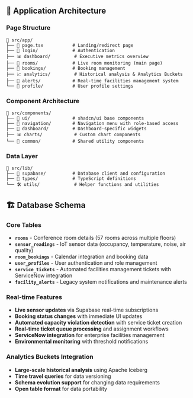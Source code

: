 ## 📱 Application Architecture

### Page Structure
```
📁 src/app/
├── 📄 page.tsx           # Landing/redirect page
├── 🔐 login/             # Authentication
├── 📊 dashboard/         # Executive metrics overview  
├── 🏢 rooms/             # Live room monitoring (main page)
├── 📅 bookings/          # Booking management
├── 📈 analytics/         # Historical analysis & Analytics Buckets
├── 🚨 alerts/            # Real-time facilities management system
└── 👤 profile/           # User profile settings
```

### Component Architecture
```
📁 src/components/
├── 🎨 ui/                # shadcn/ui base components
├── 🧭 navigation/        # Navigation menu with role-based access
├── 🏢 dashboard/         # Dashboard-specific widgets
├── 📊 charts/            # Custom chart components
└── 🔧 common/            # Shared utility components
```

### Data Layer
```
📁 src/lib/
├── 🔌 supabase/          # Database client and configuration
├── 🎯 types/             # TypeScript definitions
└── 🛠️ utils/             # Helper functions and utilities
```

## 🏗️ Database Schema

### Core Tables
- **`rooms`** - Conference room details (57 rooms across multiple floors)
- **`sensor_readings`** - IoT sensor data (occupancy, temperature, noise, air quality)
- **`room_bookings`** - Calendar integration and booking data
- **`user_profiles`** - User authentication and role management
- **`service_tickets`** - Automated facilities management tickets with ServiceNow integration
- **`facility_alerts`** - Legacy system notifications and maintenance alerts

### Real-time Features
- **Live sensor updates** via Supabase real-time subscriptions
- **Booking status changes** with immediate UI updates
- **Automated capacity violation detection** with service ticket creation
- **Real-time ticket queue processing** and assignment workflows
- **ServiceNow integration** for enterprise facilities management
- **Environmental monitoring** with threshold notifications

### Analytics Buckets Integration
- **Large-scale historical analysis** using Apache Iceberg
- **Time travel queries** for data versioning
- **Schema evolution support** for changing data requirements
- **Open table format** for data portability
